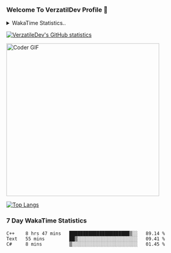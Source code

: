 ### Welcome To VerzatilDev Profile 👋


<!--<img src="https://wakatime.com/share/@VerzatileDev/bd535d51-2b9d-4912-b0bd-87b577275e77.svg" width="500" height="300"> -->


<details>
  <summary>WakaTime Statistics.. </summary>
  <p align = "centre">
    <img src="https://wakatime.com/share/@VerzatileDev/cbbc2307-459f-46d8-a1ac-628d0cf8ac8f.svg" width="700" height="400"/> <img src="https://wakatime.com/share/@VerzatileDev/f4a81dfc-559e-49b7-898e-359659917d4f.svg" width="700" height="400"/>
  </p>
  </details>
  
  
[![VerzatileDev's GitHub statistics](https://github-readme-stats.vercel.app/api?username=Brianlatt&theme=radical)](https://github.com/Brianlatt) 
  
<img src="https://media.giphy.com/media/SWoSkN6DxTszqIKEqv/giphy.gif" alt="Coder GIF" width="400">
  
[![Top Langs](https://github-readme-stats.vercel.app/api/top-langs/?username=Brianlatt&layout=compact&theme=tokyonight)](https://github.com/Brianlatt)

### 7 Day WakaTime Statistics
<!--START_SECTION:waka-->

```text
C++    8 hrs 47 mins   ██████████████████████▒░░   89.14 %
Text   55 mins         ██▒░░░░░░░░░░░░░░░░░░░░░░   09.41 %
C#     8 mins          ▒░░░░░░░░░░░░░░░░░░░░░░░░   01.45 %
```

<!--END_SECTION:waka-->
